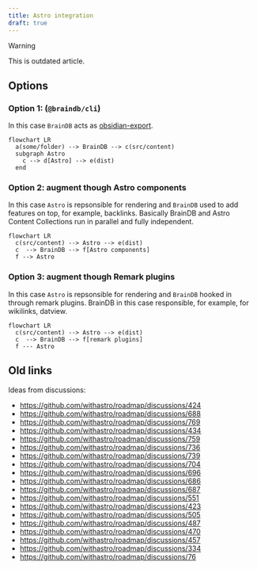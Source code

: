 ```yaml
---
title: Astro integration
draft: true
---
```


> [!WARNING]
> This is outdated article.

## Options

### Option 1: (`@braindb/cli`)

In this case `BrainDB` acts as [obsidian-export](https://nick.groenen.me/projects/obsidian-export/).

```mermaid
flowchart LR
  a(some/folder) --> BrainDB --> c(src/content)
  subgraph Astro
    c --> d[Astro] --> e(dist)
  end
```

### Option 2: augment though Astro components

In this case `Astro` is repsonsible for rendering and `BrainDB` used to add features on top, for example, backlinks. Basically BrainDB and Astro Content Collections run in parallel and fully independent.

```mermaid
flowchart LR
  c(src/content) --> Astro --> e(dist)
  c  --> BrainDB --> f[Astro components]
  f --> Astro
```

### Option 3: augment though Remark plugins

In this case `Astro` is repsonsible for rendering and `BrainDB` hooked in through remark plugins. BrainDB in this case responsible, for example, for wikilinks, datview.

```mermaid
flowchart LR
  c(src/content) --> Astro --> e(dist)
  c  --> BrainDB --> f[remark plugins]
  f --- Astro
```

## Old links

Ideas from discussions:

- https://github.com/withastro/roadmap/discussions/424
- https://github.com/withastro/roadmap/discussions/688
- https://github.com/withastro/roadmap/discussions/769
- https://github.com/withastro/roadmap/discussions/434
- https://github.com/withastro/roadmap/discussions/759
- https://github.com/withastro/roadmap/discussions/736
- https://github.com/withastro/roadmap/discussions/739
- https://github.com/withastro/roadmap/discussions/704
- https://github.com/withastro/roadmap/discussions/696
- https://github.com/withastro/roadmap/discussions/686
- https://github.com/withastro/roadmap/discussions/687
- https://github.com/withastro/roadmap/discussions/551
- https://github.com/withastro/roadmap/discussions/423
- https://github.com/withastro/roadmap/discussions/505
- https://github.com/withastro/roadmap/discussions/487
- https://github.com/withastro/roadmap/discussions/470
- https://github.com/withastro/roadmap/discussions/457
- https://github.com/withastro/roadmap/discussions/334
- https://github.com/withastro/roadmap/discussions/76
